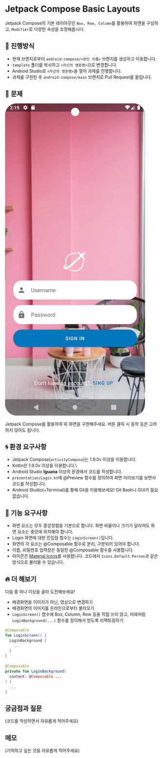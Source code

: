 # Jetpack Compose Basic Layouts
Jetpack Compose의 기본 레이아웃인 `Box, Row, Column`를 활용하여 화면을 구성하고, `Modifier`로 다양한 속성을 조정해봅시다.

## 📐 진행방식
- 현재 브랜치로부터 `android-compose/<본인 이름>` 브랜치를 생성하고 이동합니다.
- `template` 폴더를 복사하고 `<자신의 영문명>`으로 변경합니다.
- Android Studio로 `<자신의 영문명>`을 열어 과제를 진행합니다.
- 과제를 구현한 후 `android-compose/main` 브랜치로 Pull Request를 올립니다.

## 📑 문제
![problem-screen](./resource/result.png)  

Jetpack Compose를 활용하여 위 화면을 구현해주세요. 버튼 클릭 시 동작 등은 고려하지 않아도 됩니다.

## 🌀 환경 요구사항
- Jetpack Compose(`activityCompose`)는 1.9.0v 이상을 이용합니다.
- Kotlin은 1.9.0v 이상을 이용합니다.\
- Android Studio **Iguana** 이상의 환경에서 코드를 작성합니다.
- `presentation/Login.kt`에 @Preview 함수를 정의하여 화면 미리보기를 보면서 코드를 작성합니다.
- Android Studio(+Terminal)를 통해 Git을 이용해보세요! Git Bash나 GUI가 필요없습니다. 

## 🧸 기능 요구사항
- 화면 요소는 모두 중앙정렬을 기본으로 합니다. 화면 비율이나 크기가 달라져도 화면 요소는 중앙에 위치해야 합니다.
- Login 화면에 대한 진입점 함수는 `LoginScreen()`입니다. 
- 화면의 각 요소는 @Composable 함수로 분리, 구분되어 있어야 합니다.
- 이름, 비밀번호 입력창은 동일한 @Composable 함수를 사용합니다.
- 아이콘은 [Material Icons](https://fonts.google.com/icons)를 사용합니다. 코드에서 `Icons.Default.Person`과 같은 방식으로 불러올 수 있습니다. 

## 🔥 더 해보기
다음 중 하나 이상을 골라 도전해보세요!

- 배경화면을 이미지가 아닌, 영상으로 변경하기
- 배경화면의 이미지를 온라인으로부터 불러오기
- `LoginScreen()` 함수에 Box, Column, Row 등을 직접 쓰지 않고, 아래처럼 `LoginBackground(...)` 함수를 정의해서 받도록 리팩토링하기
```kotlin
@Composable
fun LoginScreen() {
  LoginBackground {
    ...
  }
}

@Composable
private fun LoginBackground(
  content: @Composable ...
) {
  ...
}
```

## 궁금점과 질문
(코드를 작성하면서 자유롭게 적어주세요)

## 메모
(기억하고 싶은 것을 자유롭게 적어주세요)

